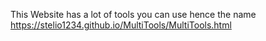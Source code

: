 This Website has a lot of tools you can use hence the name
https://stelio1234.github.io/MultiTools/MultiTools.html
